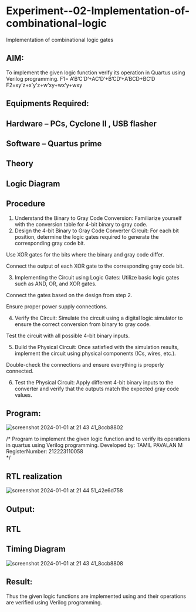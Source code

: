 # Experiment--02-Implementation-of-combinational-logic
Implementation of combinational logic gates
 
## AIM:
To implement the given logic function verify its operation in Quartus using Verilog programming.
 F1= A’B’C’D’+AC’D’+B’CD’+A’BCD+BC’D
F2=xy’z+x’y’z+w’xy+wx’y+wxy
 
 
 
## Equipments Required:
## Hardware – PCs, Cyclone II , USB flasher
## Software – Quartus prime


## Theory
 

## Logic Diagram
## Procedure


1. Understand the Binary to Gray Code Conversion:
Familiarize yourself with the conversion table for 4-bit binary to gray code.
2. Design the 4-bit Binary to Gray Code Converter Circuit:
For each bit position, determine the logic gates required to generate the corresponding gray code bit.

Use XOR gates for the bits where the binary and gray code differ.

Connect the output of each XOR gate to the corresponding gray code bit.

3. Implementing the Circuit using Logic Gates:
Utilize basic logic gates such as AND, OR, and XOR gates.

Connect the gates based on the design from step 2.

Ensure proper power supply connections.

4. Verify the Circuit:
Simulate the circuit using a digital logic simulator to ensure the correct conversion from binary to gray code.

Test the circuit with all possible 4-bit binary inputs.

5. Build the Physical Circuit:
Once satisfied with the simulation results, implement the circuit using physical components (ICs, wires, etc.).

Double-check the connections and ensure everything is properly connected.

6. Test the Physical Circuit:
Apply different 4-bit binary inputs to the converter and verify that the outputs match the expected gray code values.
## Program:



![screenshot 2024-01-01 at 21 43 41_8ccb8802](https://github.com/tamilh45/Experiment--02-Implementation-of-combinational-logic-/assets/150312761/e940a987-2496-4aa1-aa1a-3378d9df891d)

/*
Program to implement the given logic function and to verify its operations in quartus using Verilog programming.
Developed by: TAMIL PAVALAN M
RegisterNumber: 212223110058  
*/
## RTL realization

![screenshot 2024-01-01 at 21 44 51_42e6d758](https://github.com/tamilh45/Experiment--02-Implementation-of-combinational-logic-/assets/150312761/52540b3d-77b9-48f3-82de-8032e9b93e2a)


## Output:
## RTL
## Timing Diagram

![screenshot 2024-01-01 at 21 43 41_8ccb8808](https://github.com/tamilh45/Experiment--02-Implementation-of-combinational-logic-/assets/150312761/ad6fcafb-6a32-4924-8791-a5e09bc131da)



## Result:
Thus the given logic functions are implemented using  and their operations are verified using Verilog programming.
